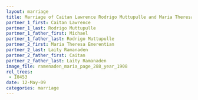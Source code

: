 ```yaml
---
layout: marriage
title: Marriage of Caitan Lawrence Rodrigo Muttupulle and Maria Theresa Emerentian Laity Ramanaden
partner_1_first: Caitan Lawrence
partner_1_last: Rodrigo Muttupulle
partner_1_father_first: Michael
partner_1_father_last: Rodrigo Muttupulle
partner_2_first: Maria Theresa Emerentian
partner_2_last: Laity Ramanaden
partner_2_father_first: Caitan
partner_2_father_last: Laity Ramanaden
image_file: ramenaden_maria_page_288_year_1908
rel_trees:
 - I0453
date: 12-May-09
categories: marriage
---
```


